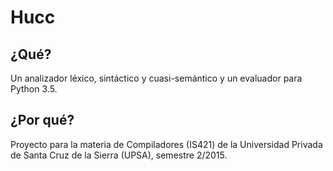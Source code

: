 # Hucc

## ¿Qué?

Un analizador léxico, sintáctico y cuasi-semántico y un evaluador para Python 3.5.

## ¿Por qué?

Proyecto para la materia de Compiladores (IS421) de la Universidad Privada de Santa Cruz de la Sierra (UPSA), semestre 2/2015.
